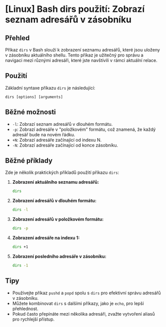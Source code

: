 # [Linux] Bash dirs použití: Zobrazí seznam adresářů v zásobníku

## Přehled
Příkaz `dirs` v Bash slouží k zobrazení seznamu adresářů, které jsou uloženy v zásobníku aktuálního shellu. Tento příkaz je užitečný pro správu a navigaci mezi různými adresáři, které jste navštívili v rámci aktuální relace.

## Použití
Základní syntaxe příkazu `dirs` je následující:

```
dirs [options] [arguments]
```

## Běžné možnosti
- `-l`: Zobrazí seznam adresářů v dlouhém formátu.
- `-p`: Zobrazí adresáře v "položkovém" formátu, což znamená, že každý adresář bude na novém řádku.
- `+N`: Zobrazí adresáře začínající od indexu N.
- `-N`: Zobrazí adresáře začínající od konce zásobníku.

## Běžné příklady
Zde je několik praktických příkladů použití příkazu `dirs`:

1. **Zobrazení aktuálního seznamu adresářů:**
   ```bash
   dirs
   ```

2. **Zobrazení adresářů v dlouhém formátu:**
   ```bash
   dirs -l
   ```

3. **Zobrazení adresářů v položkovém formátu:**
   ```bash
   dirs -p
   ```

4. **Zobrazení adresáře na indexu 1:**
   ```bash
   dirs +1
   ```

5. **Zobrazení posledního adresáře v zásobníku:**
   ```bash
   dirs -1
   ```

## Tipy
- Používejte příkaz `pushd` a `popd` spolu s `dirs` pro efektivní správu adresářů v zásobníku.
- Můžete kombinovat `dirs` s dalšími příkazy, jako je `echo`, pro lepší přehlednost.
- Pokud často přepínáte mezi několika adresáři, zvažte vytvoření aliasů pro rychlejší přístup.